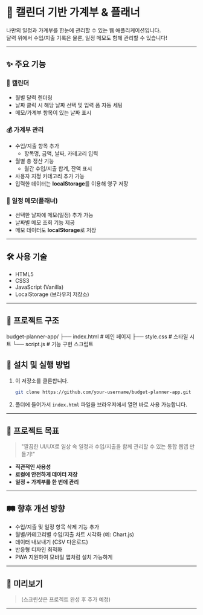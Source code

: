 # 📅 캘린더 기반 가계부 & 플래너

나만의 일정과 가계부를 한눈에 관리할 수 있는 웹 애플리케이션입니다.  
달력 위에서 수입/지출 기록은 물론, 일정 메모도 함께 관리할 수 있습니다!

---

## ✨ 주요 기능

### 📆 캘린더
- 월별 달력 렌더링
- 날짜 클릭 시 해당 날짜 선택 및 입력 폼 자동 세팅
- 메모/가계부 항목이 있는 날짜 표시

### 💰 가계부 관리
- 수입/지출 항목 추가
  - 항목명, 금액, 날짜, 카테고리 입력
- 월별 총 정산 기능
  - 월간 수입/지출 합계, 잔액 표시
- 사용자 지정 카테고리 추가 가능
- 입력한 데이터는 **localStorage**를 이용해 영구 저장

### 📝 일정 메모(플래너)
- 선택한 날짜에 메모(일정) 추가 가능
- 날짜별 메모 조회 기능 제공
- 메모 데이터도 **localStorage**로 저장

---

## 🛠️ 사용 기술

- HTML5
- CSS3
- JavaScript (Vanilla)
- LocalStorage (브라우저 저장소)

---

## 📂 프로젝트 구조

budget-planner-app/ 
├── index.html # 메인 페이지 
├── style.css # 스타일 시트 
└── script.js # 기능 구현 스크립트

## 🚀 설치 및 실행 방법

1. 이 저장소를 클론합니다.
    ```bash
    git clone https://github.com/your-username/budget-planner-app.git
    ```
2. 폴더에 들어가서 `index.html` 파일을 브라우저에서 열면 바로 사용 가능합니다.

---

## 🎯 프로젝트 목표

> "깔끔한 UI/UX로 일상 속 일정과 수입/지출을 함께 관리할 수 있는 통합 웹앱 만들기!"

- **직관적인 사용성**
- **로컬에 안전하게 데이터 저장**
- **일정 + 가계부를 한 번에 관리**

---

## 🛤️ 향후 개선 방향

- 수입/지출 및 일정 항목 삭제 기능 추가
- 월별/카테고리별 수입/지출 차트 시각화 (예: Chart.js)
- 데이터 내보내기 (CSV 다운로드)
- 반응형 디자인 최적화
- PWA 지원하여 모바일 앱처럼 설치 가능하게

---

## 📸 미리보기

> (스크린샷은 프로젝트 완성 후 추가 예정)

---
